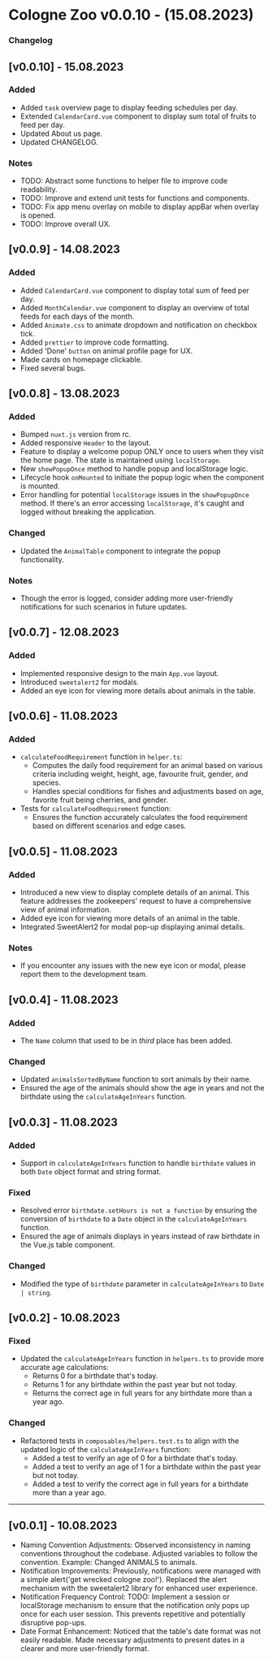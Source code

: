 # Cologne Zoo v0.0.10 - (15.08.2023)

### Changelog

## [v0.0.10] - 15.08.2023
### Added
- Added `task` overview page to display feeding schedules per day.
- Extended `CalendarCard.vue` component to display sum total of fruits to feed per day.
- Updated About us page.
- Updated CHANGELOG.

### Notes
- TODO: Abstract some functions to helper file to improve code readability.
- TODO: Improve and extend unit tests for functions and components.
- TODO: Fix app menu overlay on mobile to display appBar when overlay is opened.
- TODO: Improve overall UX.

## [v0.0.9] - 14.08.2023
### Added
- Added `CalendarCard.vue` component to display total sum of feed per day.
- Added `MonthCalendar.vue` component to display an overview of total feeds for each days of the month.
- Added `Animate.css` to animate dropdown and notification on checkbox tick.
- Added `prettier` to improve code formatting.
- Added 'Done' `button` on animal profile page for UX.
- Made cards on homepage clickable.
- Fixed several bugs.

## [v0.0.8] - 13.08.2023
### Added
- Bumped `nuxt.js` version from rc.
- Added responsive `Header` to the layout.
- Feature to display a welcome popup ONLY once to users when they visit the home page. The state is maintained using `localStorage`.
- New `showPopupOnce` method to handle popup and localStorage logic.
- Lifecycle hook `onMounted` to initiate the popup logic when the component is mounted.
- Error handling for potential `localStorage` issues in the `showPopupOnce` method. If there's an error accessing `localStorage`, it's caught and logged without breaking the application.

### Changed
- Updated the `AnimalTable` component to integrate the popup functionality.

### Notes
- Though the error is logged, consider adding more user-friendly notifications for such scenarios in future updates.

## [v0.0.7] - 12.08.2023
### Added
- Implemented responsive design to the main `App.vue` layout.
- Introduced `sweetalert2` for modals.
- Added an eye icon for viewing more details about animals in the table.

## [v0.0.6] - 11.08.2023
### Added
- `calculateFoodRequirement` function in `helper.ts`:
  - Computes the daily food requirement for an animal based on various criteria including weight, height, age, favourite fruit, gender, and species.
  - Handles special conditions for fishes and adjustments based on age, favorite fruit being cherries, and gender.
- Tests for `calculateFoodRequirement` function:
  - Ensures the function accurately calculates the food requirement based on different scenarios and edge cases.

## [v0.0.5] - 11.08.2023
### Added
- Introduced a new view to display complete details of an animal. This feature addresses the zookeepers' request to have a comprehensive view of animal information.
- Added eye icon for viewing more details of an animal in the table.
- Integrated SweetAlert2 for modal pop-up displaying animal details.

### Notes
- If you encounter any issues with the new eye icon or modal, please report them to the development team.

## [v0.0.4] - 11.08.2023
### Added
- The `Name` column that used to be in _third_ place has been added.

### Changed
- Updated `animalsSortedByName` function to sort animals by their name.
- Ensured the age of the animals should show the age in years and not the birthdate using the `calculateAgeInYears` function.

## [v0.0.3] - 11.08.2023
### Added
- Support in `calculateAgeInYears` function to handle `birthdate` values in both `Date` object format and string format.

### Fixed
- Resolved error `birthdate.setHours is not a function` by ensuring the conversion of `birthdate` to a `Date` object in the `calculateAgeInYears` function.
- Ensured the age of animals displays in years instead of raw birthdate in the Vue.js table component.

### Changed
- Modified the type of `birthdate` parameter in `calculateAgeInYears` to `Date | string`.


## [v0.0.2] - 10.08.2023
### Fixed
- Updated the `calculateAgeInYears` function in `helpers.ts` to provide more accurate age calculations:
  - Returns 0 for a birthdate that's today.
  - Returns 1 for any birthdate within the past year but not today.
  - Returns the correct age in full years for any birthdate more than a year ago.

### Changed
- Refactored tests in `composables/helpers.test.ts` to align with the updated logic of the `calculateAgeInYears` function:
  - Added a test to verify an age of 0 for a birthdate that's today.
  - Added a test to verify an age of 1 for a birthdate within the past year but not today.
  - Added a test to verify the correct age in full years for a birthdate more than a year ago.

---

## [v0.0.1] - 10.08.2023

- Naming Convention Adjustments:
  Observed inconsistency in naming conventions throughout the codebase.
  Adjusted variables to follow the convention. Example: Changed ANIMALS to animals.
- Notification Improvements:
  Previously, notifications were managed with a simple alert('get wrecked cologne zoo!').
  Replaced the alert mechanism with the sweetalert2 library for enhanced user experience.
- Notification Frequency Control:
  TODO: Implement a session or localStorage mechanism to ensure that the notification only pops up once for each user session. This prevents repetitive and potentially disruptive pop-ups.
- Date Format Enhancement:
  Noticed that the table's date format was not easily readable.
  Made necessary adjustments to present dates in a clearer and more user-friendly format.
